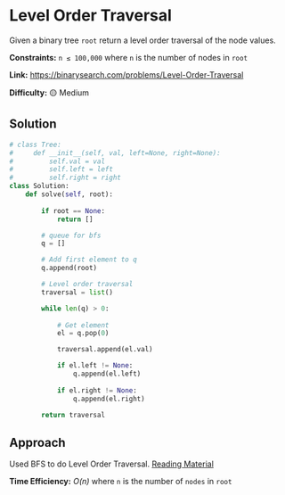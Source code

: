 # Level Order Traversal

Given a binary tree `root` return a level order traversal of the node values.

**Constraints:** `n ≤ 100,000` where `n` is the number of nodes in `root`

**Link:** https://binarysearch.com/problems/Level-Order-Traversal

**Difficulty:** :yellow_circle: Medium

## Solution

```python
# class Tree:
#     def __init__(self, val, left=None, right=None):
#         self.val = val
#         self.left = left
#         self.right = right
class Solution:
    def solve(self, root):
        
        if root == None:
            return []

        # queue for bfs
        q = []

        # Add first element to q
        q.append(root)

        # Level order traversal
        traversal = list()

        while len(q) > 0:
            
            # Get element
            el = q.pop(0)

            traversal.append(el.val)

            if el.left != None:
                q.append(el.left)
            
            if el.right != None:
                q.append(el.right)

        return traversal
```

## Approach

Used BFS to do Level Order Traversal. 
[Reading Material](https://www.geeksforgeeks.org/level-order-tree-traversal/)

**Time Efficiency:** _O(n)_ where `n` is the number of `nodes` in `root`